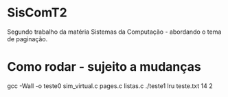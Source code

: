 # SisComT2
Segundo trabalho da matéria Sistemas da Computação - abordando o tema de paginação.

# Como rodar - sujeito a mudanças
gcc -Wall -o teste0 sim_virtual.c pages.c listas.c
./teste1 lru teste.txt 14 2
